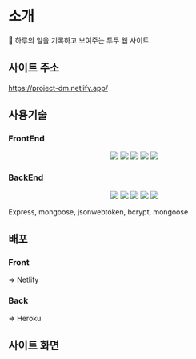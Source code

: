 # 소개

📅 하루의 일을 기록하고 보여주는 투두 웹 사이트

## 사이트 주소

https://project-dm.netlify.app/

## 사용기술

### FrontEnd

<p align='center'>
    <img src="https://img.shields.io/badge/Typescript-v4.4.3-blue?logo=typescript"/>
    <img src="https://img.shields.io/badge/React-v17.0.2-blue?logo=React"/>
    <img src="https://img.shields.io/badge/styled components-v5.3.1-pink?logo=react">
<!--     <img src="https://img.shields.io/badge/redux-v4.1.1-blue?logo=react"> -->
<!--     <img src="https://img.shields.io/badge/react redux-v7.2.5-blue?logo=react"> -->
    <img src="https://img.shields.io/badge/redux toolkit-v1.6.2-blue?logo=react">
<!--     <img src="https://img.shields.io/badge/redux persist-v6.0.0-blue?logo=react"> -->
    <img src="https://img.shields.io/badge/redux saga-v1.1.3-blue?logo=react">
</p>
<!-- React, styled-components, react-chartjs-2, typescript, redux, react-redux, redux toolkit, redux-persist, redux-saga -->

### BackEnd
<p align='center'>
    <img src="https://img.shields.io/badge/express-v4.17.1-aaa?logo=express">
    <img src="https://img.shields.io/badge/mongodb-v5.0.3-critical?logo=mongodb">
    <img src="https://img.shields.io/badge/mongoose-v6.0.13-critical?logo=mongodb">
    <img src="https://img.shields.io/badge/jsonwebtoken-v8.5.1-critical?logo=jsonwebtoken">
    <img src="https://img.shields.io/badge/bcrypt-v5.0.1-critical?logo=bcrypt">
</p>
Express, mongoose, jsonwebtoken, bcrypt, mongoose

## 배포
### Front
=> Netlify
### Back
=> Heroku

## 사이트 화면


